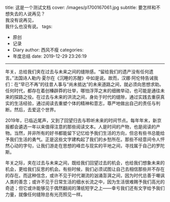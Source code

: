 title: 这是一个测试文档
cover: /images/p1700167061.jpg
subtitle: 要怎样和不想失去的人说再见？<br>我没有说再见，<br>我什么也没有说。
tags:
  - 原创
  - 记录
  - Diary
author: 西风不瘦
categories:
  - 年度总结
date: 2019-12-29 23:26:19
---

年关，总给我们夹在过去与未来之间的缝隙感。“留给我们的遗产没有任何遗言。”法国诗人勒内·夏尔在《沉睡的苏醒》中如是说。故而，汉娜·阿伦特告诫我们：在“早已不再”的往昔人事与“尚未抵达”的未来道路之间，就必须向思想求助。任何时代，都存在着创榛辟莽的壮举，哪怕浮萍之末的细微举动，也可能是通往未来的探路之役。在过去与未来的洪流之间，身处于时代的缝隙，通过实践去重获真实的生活经验，通过阅读去重塑个体的精神和意志，尊严地做出自己的责任与判断。然后，去爱这个世界。



2019年，已临近尾声，又到了回望归去与聆听未来的时间节点。每年年末，新京报都会遴选一年以来值得注意的那些阅读文本。人是时间的产物，也是阅读的产物。当然，并非所有的好书都能留下记忆给予我们生活的方向，但总有些书总能给予我们生活的勇气。正是这些文字建构起了我们的乡愁所在。那些不经意间令人怦然心动的字句，让我们游走在思想的峰峦与现实的平地之间，寻找属于自己的罗陀斯。



年关之际，夹在过去与未来之间，既给我们回望过去的机会，也给我们想象未来的机会，更给我们反思的机会。有些时候，我们必须试图让自己去相信那些并不存在的存在。而这种信念，或许不见于时代潮流的汹涌澎湃之间，因为时代总善于嘲讽人类的善念；或许不见于日常生活的细水长流之中，因为生活很难赐予我们高光的奇迹；但它或许能够见于偶然翻阅的薄纸短字之上——幸亏我们还有文字给予我们力量，就像任何缝隙总有光亮照见一样。
